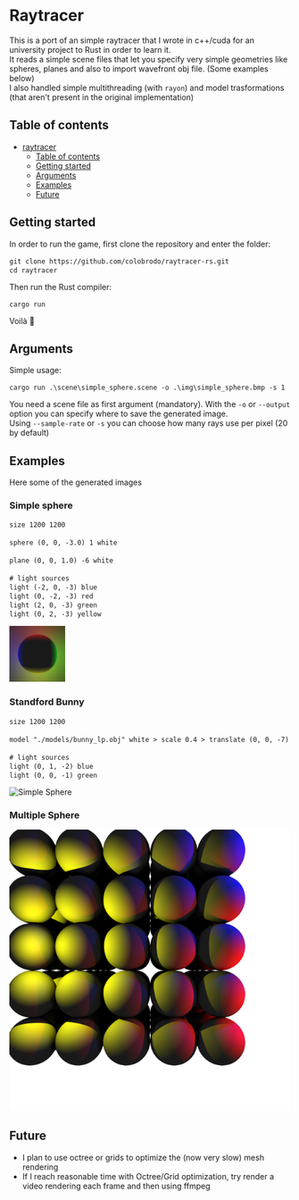 # Raytracer

This is a port of an simple raytracer that I wrote in c++/cuda for an university project to Rust in order to learn it.   
It reads a simple scene files that let you specify very simple geometries like spheres, planes and also to import wavefront obj file. (Some examples below)    
I also handled simple multithreading (with `rayon`) and model trasformations (that aren't present in the original implementation)  

## Table of contents

- [raytracer](#raytracer)
  - [Table of contents](#table-of-contents)
  - [Getting started](#getting-started)
  - [Arguments](#arguments)
  - [Examples](#examples)
  - [Future](#future)

## Getting started

In order to run the game, first clone the repository and enter the folder:

    git clone https://github.com/colobrodo/raytracer-rs.git
    cd raytracer

Then run the Rust compiler:

    cargo run

Voilà :tada:

## Arguments

Simple usage:    

    cargo run .\scene\simple_sphere.scene -o .\img\simple_sphere.bmp -s 1

You need a scene file as first argument (mandatory).
With the `-o` or `--output` option you can specify where to save the generated image.   
Using `--sample-rate` or `-s` you can choose how many rays use per pixel (20 by default)

## Examples

Here some of the generated images  

### Simple sphere

    size 1200 1200

    sphere (0, 0, -3.0) 1 white

    plane (0, 0, 1.0) -6 white

    # light sources
    light (-2, 0, -3) blue
    light (0, -2, -3) red
    light (2, 0, -3) green
    light (0, 2, -3) yellow

![Simple Sphere](./img/simple_sphere.bmp)

### Standford Bunny

    size 1200 1200

    model "./models/bunny_lp.obj" white > scale 0.4 > translate (0, 0, -7)

    # light sources
    light (0, 1, -2) blue
    light (0, 0, -1) green

![Simple Sphere](./img/bunny.bmp)

### Multiple Sphere

![Multiple Spheres](./img/multisphere.bmp)

## Future

- I plan to use octree or grids to optimize the (now very slow) mesh rendering
- If I reach reasonable time with Octree/Grid optimization, try render a video rendering each frame and then using ffmpeg  
